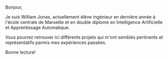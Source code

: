 Bonjour,

Je suis William Jonas, actuellement élève ingénieur en dernière année à l'école centrale de Marseille et en double diplome en Intelligence Artificielle et Apprentissage Automatique.

Vous pourrez retrouver ici différents projets qui m'ont semblés pertinents et représentatifs parmis mes expériences passées.

Bonne lecture!
